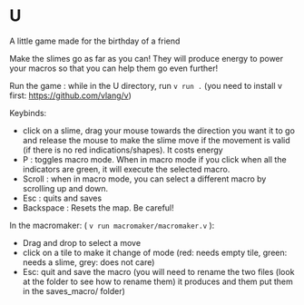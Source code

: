# U

A little game made for the birthday of a friend

Make the slimes go as far as you can! They will produce energy to power your macros so that you can help them go even further!

Run the game : while in the U directory, run `v run .` (you need to install v first: https://github.com/vlang/v)

Keybinds:
- click on a slime, drag your mouse towards the direction you want it to go and release the mouse to make the slime move if the movement is valid (if there is no red indications/shapes). It costs energy
- P : toggles macro mode. When in macro mode if you click when all the indicators are green, it will execute the selected macro.
- Scroll : when in macro mode, you can select a different macro by scrolling up and down.
- Esc : quits and saves
- Backspace : Resets the map. Be careful!

In the macromaker: ( `v run macromaker/macromaker.v` ):
- Drag and drop to select a move
- click on a tile to make it change of mode (red: needs empty tile, green: needs a slime, grey: does not care)
- Esc: quit and save the macro (you will need to rename the two files (look at the folder to see how to rename them) it produces and them put them in the saves_macro/ folder)

